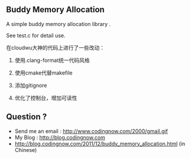## Buddy Memory Allocation

A simple buddy memory allocation library .

See test.c for detail use.





在cloudwu大神的代码上进行了一些改动：

1. 使用.clang-format统一代码风格

2. 使用cmake代替makefile

3. 添加gitignore

4. 优化了控制台，增加可读性







## Question ?

* Send me an email : http://www.codingnow.com/2000/gmail.gif
* My Blog : http://blog.codingnow.com
* http://blog.codingnow.com/2011/12/buddy_memory_allocation.html (in Chinese)
